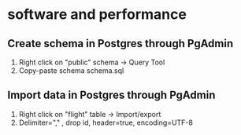 # software and performance

## Create schema in Postgres through PgAdmin

1) Right click on "public" schema -> Query Tool
2) Copy-paste schema schema.sql 

## Import data in Postgres through PgAdmin

1) Right click on "flight" table -> Import/export
2) Delimiter="," , drop id, header=true, encoding=UTF-8